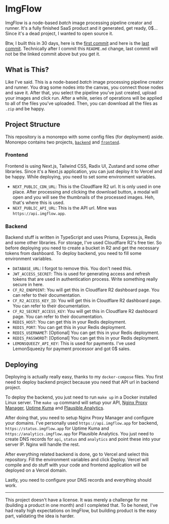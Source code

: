 # ImgFlow

ImgFlow is a node-based *batch* image processing pipeline creator and runner. It's a fully finished SaaS product and it generated, get ready, 0$... Since it's a dead project, I wanted to open source it.

Btw, I built this in 30 days, here is the [first commit](https://github.com/Stradi/imgflow.app/commit/7897c15f6a8a4686d561bcf987412549a67af325) and here is the [last commit](https://github.com/Stradi/imgflow.app/commit/4cd6ca4521b0030fa764b92c2f7d4f889592f9ca).
Technically after I commit this `README.md` change, last commit will not be the linked commit above but you get it.

## What is This?

Like I've said. This is a node-based *batch* image processing pipeline creator and runner. You drag some nodes into the canvas, you connect those nodes and save it. After that, you select the pipeline you've just created, upload your images and click run. After a while,
series of operations will be applied to all of the files you've uploaded. Then, you can download all the files as `.zip` and be happy.

## Project Structure

This repository is a monorepo with some config files (for deployment) aside. Monorepo contains two projects, [`backend`](https://github.com/Stradi/imgflow.app/tree/main/apps/backend) and [`frontend`](https://github.com/Stradi/imgflow.app/tree/main/apps/frontend).

### Frontend

Frontend is using Next.js, Tailwind CSS, Radix UI, Zustand and some other libraries. Since it's a Next.js application, you can just deploy it to Vercel and be happy. While deploying, you need to set some environment variables.

- `NEXT_PUBLIC_CDN_URL`: This is the Cloudflare R2 url. It is only used in one place. After processing and clicking the download button, a modal will open and you will see the thumbnails of the processed images. Heh, that's where this is used.
- `NEXT_PUBLIC_API_URL`: This is the API url. Mine was `https://api.imgflow.app`.

### Backend

Backend stuff is written in TypeScript and uses Prisma, Express.js, Redis and some other libraries. For storage, I've used Cloudflare R2's free tier. So before deploying you need to create a bucket in R2 and get the necessary tokens from dashboard.
To deploy backend, you need to fill some environment variables.

- `DATABASE_URL`: I forgot to remove this. You don't need this.
- `JWT_ACCESS_SECRET`: This is used for generating access and refresh tokens that are used in authentication process. Write something really secure in here.
- `CF_R2_ENDPOINT`: You will get this in Cloudflare R2 dashboard page. You can refer to their documentation.
- `CF_R2_ACCESS_KEY_ID`: You will get this in Cloudflare R2 dashboard page. You can refer to their documentation.
- `CF_R2_SECRET_ACCESS_KEY`: You will get this in Cloudflare R2 dashboard page. You can refer to their documentation.
- `REDIS_HOST`: You can get this in your Redis deployment.
- `REDIS_PORT`: You can get this in your Redis deployment.
- `REDIS_USERNAME`?: [Optional] You can get this in your Redis deployment.
- `REDIS_PASSWORD`?: [Optional] You can get this in your Redis deployment.
- `LEMONSQUEEZY_API_KEY`: This is used for payments. I've used LemonSqueezy for payment processor and got 0$ sales.

## Deploying

Deploying is actually really easy, thanks to my `docker-compose` files. You first need to deploy backend project because you need that API url in backend project.

To deploy the backend, you just need to run `make up` in a Docker installed Linux server. The `make up` command will setup your API, [Nginx Proxy Manager](https://nginxproxymanager.com/), [Uptime Kuma](https://uptime.kuma.pet)
and [Plausible Analytics](https://plausible.io/).

After doing that, you need to setup Nginx Proxy Manager and configure your domains. I've personally used `https://api.imgflow.app` for backend, `https://status.imgflow.app` for Uptime Kuma and `https://analytics.imgflow.app` for Plausible Analytics. You just need
to create DNS records for `api`, `status` and `analytics` and point these into your server IP. Nginx will handle the rest.

After everything related backend is done, go to Vercel and select this repository. Fill the environment variables and click Deploy. Vercel will compile and do stuff with your code and frontend application will be deployed on a Vercel domain.

Lastly, you need to configure your DNS records and everything should work.

---

This project doesn't have a license. It was merely a challenge for me (building a product in one month) and I completed that. To be honest, I've had really high expectations on ImgFlow, but building product is the easy part, validating the idea is harder.
